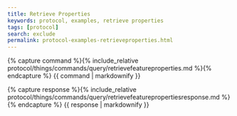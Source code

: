 ```yaml
---
title: Retrieve Properties
keywords: protocol, examples, retrieve properties
tags: [protocol]
search: exclude
permalink: protocol-examples-retrieveproperties.html
---
```


{% capture command %}{% include_relative protocol/things/commands/query/retrievefeatureproperties.md %}{% endcapture %}
{{ command | markdownify }}

{% capture response %}{% include_relative protocol/things/commands/query/retrievefeaturepropertiesresponse.md %}{% endcapture %}
{{ response | markdownify }}
